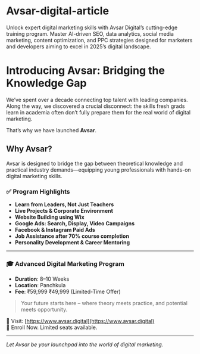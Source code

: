 # Avsar-digital-article
Unlock expert digital marketing skills with Avsar Digital’s cutting-edge training program. Master AI-driven SEO, data analytics, social media marketing, content optimization, and PPC strategies designed for marketers and developers aiming to excel in 2025’s digital landscape.
# Introducing Avsar: Bridging the Knowledge Gap

We’ve spent over a decade connecting top talent with leading companies. Along the way, we discovered a crucial disconnect: the skills fresh grads learn in academia often don’t fully prepare them for the real world of digital marketing.

That’s why we have launched **Avsar**.

## Why Avsar?

Avsar is designed to bridge the gap between theoretical knowledge and practical industry demands—equipping young professionals with hands-on digital marketing skills.

### ✅ Program Highlights

- **Learn from Leaders, Not Just Teachers**
- **Live Projects & Corporate Environment**
- **Website Building using Wix**
- **Google Ads: Search, Display, Video Campaigns**
- **Facebook & Instagram Paid Ads**
- **Job Assistance after 70% course completion**
- **Personality Development & Career Mentoring**

---

### 🎓 Advanced Digital Marketing Program

- **Duration**: 8–10 Weeks  
- **Location**: Panchkula  
- **Fee**: ₹59,999 ₹49,999 (Limited-Time Offer)

> Your future starts here – where theory meets practice, and potential meets opportunity.

📍 Visit: [https://www.avsar.digital](https://www.avsar.digital)  
📩 Enroll Now. Limited seats available.

---

*Let Avsar be your launchpad into the world of digital marketing.*
